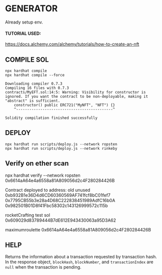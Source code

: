

# GENERATOR

Already setup env.


#### TUTORIAL USED:
https://docs.alchemy.com/alchemy/tutorials/how-to-create-an-nft


## COMPILE SOL
```
npx hardhat compile
npx hardhat compile --force
```

```
Downloading compiler 0.7.3
Compiling 16 files with 0.7.3
contracts/MyEFT.sol:14:5: Warning: Visibility for constructor is ignored. If you want the contract to be non-deployable, making it "abstract" is sufficient.
    constructor() public ERC721("MyNFT", "NFT") {}
    ^--------------------------------------------^

Solidity compilation finished successfully
```

## DEPLOY
```
npx hardhat run scripts/deploy.js --network ropsten
npx hardhat run scripts/deploy.js --network rinkeby
```

## Verify on ether scan
npx hardhat verify --network ropsten 0x6614aA64e4a6558a81A809056d2c4F280284426B


Contract deployed to address: 
old unused
0xb932B1e36D4d6CD60360569AF741fcf8bC01fef7
0x7795CB55b3e28a4D68C222838451989AdfC16b0A
0x982501B01D8f41Fbc58302c143126999572c115b

rocketCrafting test sol
0x609029d83789444B7dE612E943430063a95D3A62

maximumroulette
0x6614aA64e4a6558a81A809056d2c4F280284426B




## HELP

Returns the information about a transaction requested by transaction hash. In the response object, `blockHash`, `blockNumber`, and `transactionIndex` are `null` when the transaction is pending.

